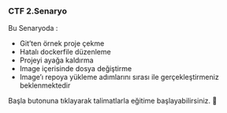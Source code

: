 ### CTF 2.Senaryo

Bu Senaryoda : 
- Git’ten örnek proje çekme 
- Hatalı dockerfile düzenleme 
- Projeyi ayağa kaldırma 
- Image içerisinde dosya değiştirme 
- Image’ı repoya yükleme 
adımlarını sırası ile gerçekleştirmeniz beklenmektedir 

Başla butonuna tıklayarak talimatlarla eğitime başlayabilirsiniz. 🚀  
